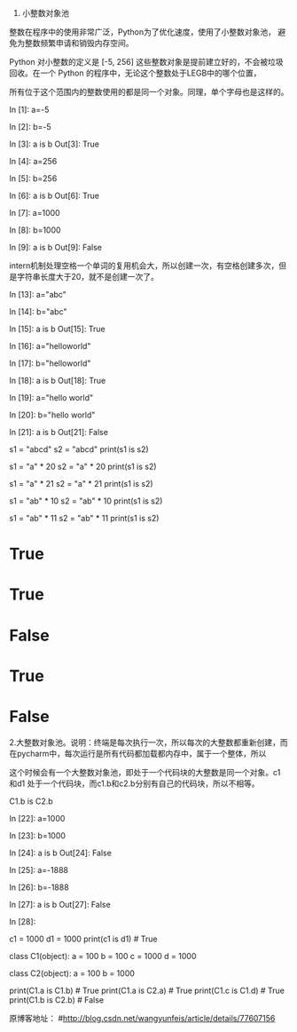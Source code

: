 1. 小整数对象池

整数在程序中的使用非常广泛，Python为了优化速度，使用了小整数对象池， 避免为整数频繁申请和销毁内存空间。

Python 对小整数的定义是 [-5, 256] 这些整数对象是提前建立好的，不会被垃圾回收。在一个 Python 的程序中，无论这个整数处于LEGB中的哪个位置，

所有位于这个范围内的整数使用的都是同一个对象。同理，单个字母也是这样的。

In [1]: a=-5

In [2]: b=-5

In [3]: a is b
Out[3]: True

In [4]: a=256

In [5]: b=256

In [6]: a is b
Out[6]: True

In [7]: a=1000

In [8]: b=1000

In [9]: a is b
Out[9]: False

intern机制处理空格一个单词的复用机会大，所以创建一次，有空格创建多次，但是字符串长度大于20，就不是创建一次了。

In [13]: a="abc"

In [14]: b="abc"

In [15]: a is b
Out[15]: True

In [16]: a="helloworld"

In [17]: b="helloworld"

In [18]: a is b
Out[18]: True

In [19]: a="hello world"

In [20]: b="hello world"

In [21]: a is b
Out[21]: False

 

s1 = "abcd"
s2 = "abcd"
print(s1 is s2)

s1 = "a" * 20
s2 = "a" * 20
print(s1 is s2)

s1 = "a" * 21
s2 = "a" * 21
print(s1 is s2)

s1 = "ab" * 10
s2 = "ab" * 10
print(s1 is s2)

s1 = "ab" * 11
s2 = "ab" * 11
print(s1 is s2)
# True
# True
# False
# True
# False

 

2.大整数对象池。说明：终端是每次执行一次，所以每次的大整数都重新创建，而在pycharm中，每次运行是所有代码都加载都内存中，属于一个整体，所以

 这个时候会有一个大整数对象池，即处于一个代码块的大整数是同一个对象。c1 和d1 处于一个代码块，而c1.b和c2.b分别有自己的代码块，所以不相等。

C1.b is C2.b

In [22]: a=1000

In [23]: b=1000

In [24]: a is b
Out[24]: False

In [25]: a=-1888

In [26]: b=-1888

In [27]: a is b
Out[27]: False

In [28]: 

c1 = 1000
d1 = 1000
print(c1 is d1)  # True


class C1(object):
    a = 100
    b = 100
    c = 1000
    d = 1000


class C2(object):
    a = 100
    b = 1000


print(C1.a is C1.b)  # True
print(C1.a is C2.a)  # True
print(C1.c is C1.d)  # True
print(C1.b is C2.b)  # False

原博客地址：
#http://blog.csdn.net/wangyunfeis/article/details/77607156
